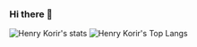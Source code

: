 ### Hi there 👋

![Henry Korir's stats](https://github-readme-stats.vercel.app/api?username=henrykorir&show_icons=true&theme=dark)
![Henry Korir's Top Langs](https://github-readme-stats.vercel.app/api/top-langs/?username=henrykorir&theme=dark&layout=compact) 
